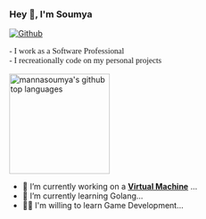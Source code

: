 ### Hey 👋, I'm Soumya

[![Github](https://img.shields.io/github/followers/mannasoumya?label=Follow&style=social)](https://github.com/mannasoumya)

<p style="font-family: times, serif; font-size:11pt">
- I work as a Software Professional <br>
- I recreationally code on my personal projects
</p>
<a href="https://github.com/mannasoumya">
<div class="container">
<div class="second">
  <img height="180em" src="https://github-readme-stats.vercel.app/api/top-langs/?username=mannasoumya&theme=merko&layout=compact" alt="mannasoumya's github top languages" />
</div>
<div>
</a>

- 🔭 I’m currently working on a **[Virtual Machine](https://github.com/mannasoumya/vm-go)** ...
- 🌱 I’m currently learning Golang...
- 👩‍💻 I'm willing to learn Game Development...
